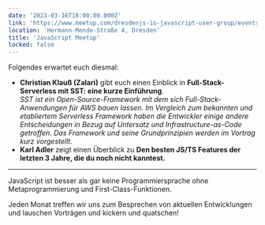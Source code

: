 ```yaml
---
date: '2023-03-16T18:00:00.000Z'
link: 'https://www.meetup.com/dresdenjs-io-javascript-user-group/events/wwdfrqyfcfbmb/'
location: 'Hermann-Mende-Straße 4, Dresden'
title: 'JavaScript Meetup'
locked: false
---
```

Folgendes erwartet euch diesmal:

* **Christian Klauß (Zalari)** gibt euch einen Einblick in **Full-Stack-Serverless mit SST: eine kurze Einführung**.  
*SST ist ein Open-Source-Framework mit dem sich Full-Stack-Anwendungen für AWS bauen lassen. Im Vergleich zum bekannten und etabliertem Serverless Framework haben die Entwickler einige andere Entscheidungen in Bezug auf Untersatz und Infrastructure-as-Code getroffen. Das Framework und seine Grundprinzipien werden im Vortrag kurz vorgestellt.*  
* **Karl Adler** zeigt einen Überblick zu **Den besten JS/TS Features der letzten 3 Jahre, die du noch nicht kanntest.**

***

JavaScript ist besser als gar keine Programmiersprache ohne Metaprogrammierung und First-Class-Funktionen.

Jeden Monat treffen wir uns zum Besprechen von aktuellen Entwicklungen und lauschen Vorträgen und kickern und quatschen!
